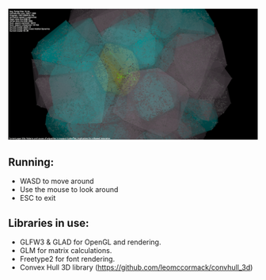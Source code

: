 ![screenshot](https://github.com/snej55/pipeline_visualisation/blob/main/screenshot_0.png)

## Running:

- WASD to move around
- Use the mouse to look around
- ESC to exit

## Libraries in use:

- GLFW3 & GLAD for OpenGL and rendering.
- GLM for matrix calculations.
- Freetype2 for font rendering.
- Convex Hull 3D library (https://github.com/leomccormack/convhull_3d)
